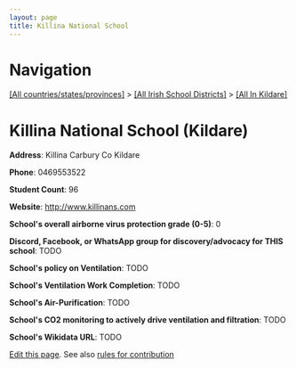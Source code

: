```yaml
---
layout: page
title: Killina National School
---
```

# Navigation

[[All countries/states/provinces]](../../..) > [[All Irish School Districts]](../..) > [[All In Kildare]](..)

# Killina National School (Kildare)

**Address**: Killina Carbury Co Kildare

**Phone**: 0469553522

**Student Count**: 96

**Website**: <http://www.killinans.com>

**School's overall airborne virus protection grade (0-5)**: 0

**Discord, Facebook, or WhatsApp group for discovery/advocacy for THIS school**: TODO

**School's policy on Ventilation**: TODO

**School's Ventilation Work Completion**: TODO

**School's Air-Purification**: TODO

**School's CO2 monitoring to actively drive ventilation and filtration**: TODO

**School's Wikidata URL**: TODO


[Edit this page](https://github.com/ventilate-schools/Ireland/edit/main/./Kildare/Killina_National_School.md). See also [rules for contribution](../../../contribution-rules/)